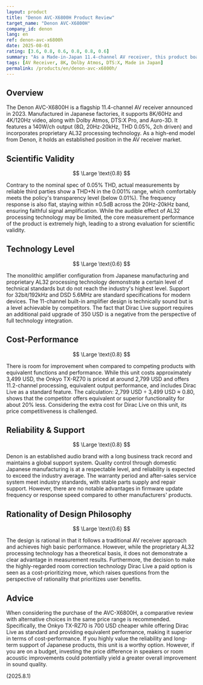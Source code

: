 ```yaml
---
layout: product
title: "Denon AVC-X6800H Product Review"
target_name: "Denon AVC-X6800H"
company_id: denon
lang: en
ref: denon-avc-x6800h
date: 2025-08-01
rating: [3.6, 0.8, 0.6, 0.8, 0.8, 0.6]
summary: "As a Made-in-Japan 11.4-channel AV receiver, this product boasts high basic performance but has room for improvement in cost-performance compared to competing products."
tags: [AV Receiver, 8K, Dolby Atmos, DTS:X, Made in Japan]
permalink: /products/en/denon-avc-x6800h/
---
```


## Overview

The Denon AVC-X6800H is a flagship 11.4-channel AV receiver announced in 2023. Manufactured in Japanese factories, it supports 8K/60Hz and 4K/120Hz video, along with Dolby Atmos, DTS:X Pro, and Auro-3D. It features a 140W/ch output (8Ω, 20Hz-20kHz, THD 0.05%, 2ch driven) and incorporates proprietary AL32 processing technology. As a high-end model from Denon, it holds an established position in the AV receiver market.

## Scientific Validity

$$ \Large \text{0.8} $$

Contrary to the nominal spec of 0.05% THD, actual measurements by reliable third parties show a THD+N in the 0.001% range, which comfortably meets the policy's transparency level (below 0.01%). The frequency response is also flat, staying within ±0.5dB across the 20Hz-20kHz band, ensuring faithful signal amplification. While the audible effect of AL32 processing technology may be limited, the core measurement performance of the product is extremely high, leading to a strong evaluation for scientific validity.

## Technology Level

$$ \Large \text{0.6} $$

The monolithic amplifier configuration from Japanese manufacturing and proprietary AL32 processing technology demonstrate a certain level of technical standards but do not reach the industry's highest level. Support for 32bit/192kHz and DSD 5.6MHz are standard specifications for modern devices. The 11-channel built-in amplifier design is technically sound but is a level achievable by competitors. The fact that Dirac Live support requires an additional paid upgrade of 350 USD is a negative from the perspective of full technology integration.

## Cost-Performance

$$ \Large \text{0.8} $$

There is room for improvement when compared to competing products with equivalent functions and performance. While this unit costs approximately 3,499 USD, the Onkyo TX-RZ70 is priced at around 2,799 USD and offers 11.2-channel processing, equivalent output performance, and includes Dirac Live as a standard feature. The calculation: 2,799 USD ÷ 3,499 USD ≈ 0.80, shows that the competitor offers equivalent or superior functionality for about 20% less. Considering the extra cost for Dirac Live on this unit, its price competitiveness is challenged.

## Reliability & Support

$$ \Large \text{0.8} $$

Denon is an established audio brand with a long business track record and maintains a global support system. Quality control through domestic Japanese manufacturing is at a respectable level, and reliability is expected to exceed the industry average. The warranty period and after-sales service system meet industry standards, with stable parts supply and repair support. However, there are no notable advantages in firmware update frequency or response speed compared to other manufacturers' products.

## Rationality of Design Philosophy

$$ \Large \text{0.6} $$

The design is rational in that it follows a traditional AV receiver approach and achieves high basic performance. However, while the proprietary AL32 processing technology has a theoretical basis, it does not demonstrate a clear advantage in measurement results. Furthermore, the decision to make the highly-regarded room correction technology Dirac Live a paid option is seen as a cost-prioritizing move, which raises questions from the perspective of rationality that prioritizes user benefits.

## Advice

When considering the purchase of the AVC-X6800H, a comparative review with alternative choices in the same price range is recommended. Specifically, the Onkyo TX-RZ70 is 700 USD cheaper while offering Dirac Live as standard and providing equivalent performance, making it superior in terms of cost-performance. If you highly value the reliability and long-term support of Japanese products, this unit is a worthy option. However, if you are on a budget, investing the price difference in speakers or room acoustic improvements could potentially yield a greater overall improvement in sound quality.

(2025.8.1)
